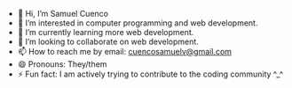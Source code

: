 - 👋 Hi, I’m Samuel Cuenco
- 👀 I’m interested in computer programming and web development.
- 🌱 I’m currently learning more web development.
- 💞️ I’m looking to collaborate on web development.
- 📫 How to reach me by email: cuencosamuelv@gmail.com
- 😄 Pronouns: They/them
- ⚡ Fun fact: I am actively trying to contribute to the coding community ^_^

<!---
Samuel-Cuenco/Samuel-Cuenco is a ✨ special ✨ repository because its `README.md` (this file) appears on your GitHub profile.
You can click the Preview link to take a look at your changes.
--->

